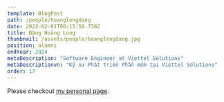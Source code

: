 ```yaml
---
template: BlogPost
path: /people/hoanglongdang
date: 2022-02-01T06:15:50.738Z
title: Đặng Hoàng Long
thumbnail: /assets/people/hoanglongdang.jpg
position: alumni
endYear: 2024
metaDescription: "Software Engineer at Viettel Solutions"
metaDescriptionvn: "Kỹ sư Phát triển Phần mềm tại Viettel Solutions"
order: 17
---
```


Please checkout [my personal page]().
